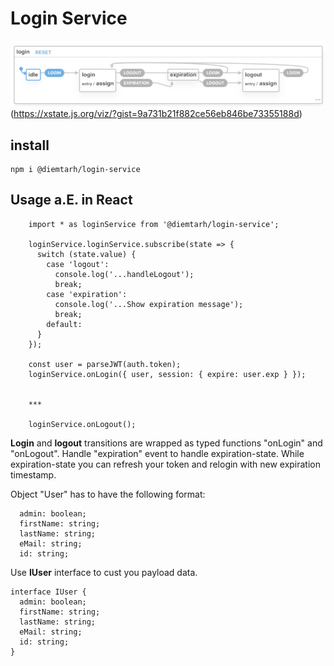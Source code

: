 # Login Service



![](var/imgs/states.jpeg)
(https://xstate.js.org/viz/?gist=9a731b21f882ce56eb846be73355188d)

## install
```
npm i @diemtarh/login-service
```

## Usage a.E. in React
```
    import * as loginService from '@diemtarh/login-service';

    loginService.loginService.subscribe(state => {
      switch (state.value) {
        case 'logout':
          console.log('...handleLogout');
          break;
        case 'expiration':
          console.log('...Show expiration message');
          break;
        default:
      }
    });

    const user = parseJWT(auth.token);
    loginService.onLogin({ user, session: { expire: user.exp } });


    ***

    loginService.onLogout();
```

**Login** and **logout** transitions are wrapped as typed functions "onLogin" and "onLogout". 
Handle "expiration" event to handle expiration-state. While expiration-state you can refresh your token and relogin with new expiration timestamp.  

Object "User" has to have the following format: 
```
  admin: boolean;
  firstName: string;
  lastName: string;
  eMail: string;
  id: string;
```

Use **IUser** interface to cust you payload data.
```
interface IUser {
  admin: boolean;
  firstName: string;
  lastName: string;
  eMail: string;
  id: string;
}
```


